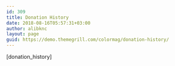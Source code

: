 ```yaml
---
id: 309
title: Donation History
date: 2018-08-16T05:57:31+03:00
author: alibknc
layout: page
guid: https://demo.themegrill.com/colormag/donation-history/
---
```

[donation_history]